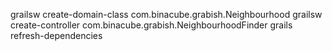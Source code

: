 grailsw create-domain-class com.binacube.grabish.Neighbourhood
grailsw create-controller com.binacube.grabish.NeighbourhoodFinder
grails refresh-dependencies